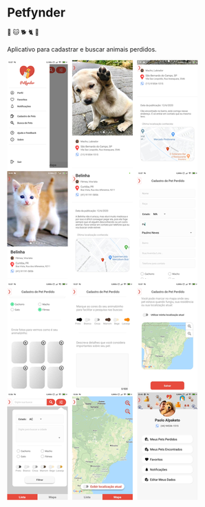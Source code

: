 # Petfynder
:dog: :cat: :dog2: :cat2: :paw_prints:<br></br>
Aplicativo para cadastrar e buscar animais perdidos.<br></br>
![](telas.png)<br></br><br></br>
